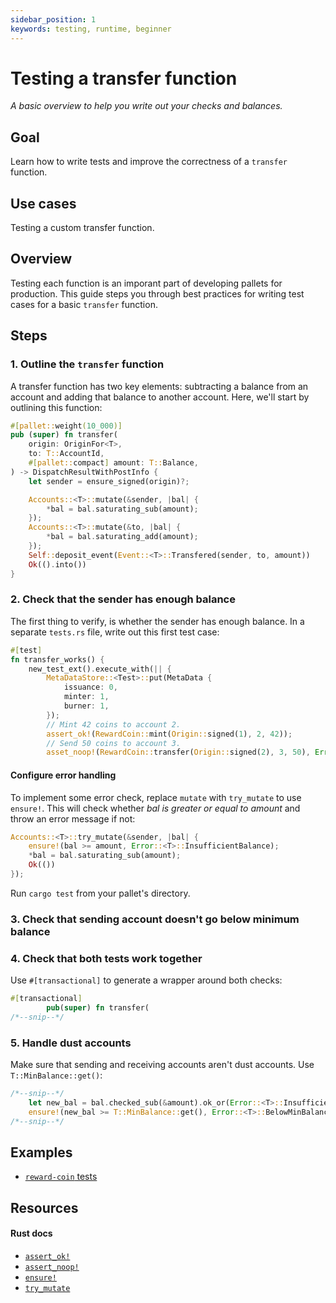 ```yaml
---
sidebar_position: 1
keywords: testing, runtime, beginner
---
```


# Testing a transfer function

_A basic overview to help you write out your checks and balances._

## Goal

Learn how to write tests and improve the correctness of a `transfer` function.

## Use cases

Testing a custom transfer function.

## Overview

Testing each function is an imporant part of developing pallets for production. This guide
steps you through best practices for writing test cases for a basic `transfer` function.

## Steps

### 1. Outline the `transfer` function

A transfer function has two key elements: subtracting a balance from an account and adding that balance to another account.
Here, we'll start by outlining this function:

```rust
#[pallet::weight(10_000)]
pub (super) fn transfer(
    origin: OriginFor<T>,
    to: T::AccountId,
    #[pallet::compact] amount: T::Balance,
) -> DispatchResultWithPostInfo {
    let sender = ensure_signed(origin)?;

    Accounts::<T>::mutate(&sender, |bal| {
        *bal = bal.saturating_sub(amount);
    });
    Accounts::<T>::mutate(&to, |bal| {
        *bal = bal.saturating_add(amount);
    });
    Self::deposit_event(Event::<T>::Transfered(sender, to, amount))
    Ok(().into())
}
```

### 2. Check that the sender has enough balance

The first thing to verify, is whether the sender has enough balance.
In a separate `tests.rs` file, write out this first test case:

```rust
#[test]
fn transfer_works() {
	new_test_ext().execute_with(|| {
		MetaDataStore::<Test>::put(MetaData {
			issuance: 0,
			minter: 1,
			burner: 1,
		});
        // Mint 42 coins to account 2.
        assert_ok!(RewardCoin::mint(Origin::signed(1), 2, 42));
        // Send 50 coins to account 3.
        asset_noop!(RewardCoin::transfer(Origin::signed(2), 3, 50), Error::<T>::InsufficientBalance);
```

#### Configure error handling

To implement some error check, replace `mutate` with `try_mutate` to use `ensure!`.
This will check whether _bal is greater or equal to amount_ and throw an error message if not:

```rust
Accounts::<T>::try_mutate(&sender, |bal| {
    ensure!(bal >= amount, Error::<T>::InsufficientBalance);
    *bal = bal.saturating_sub(amount);
    Ok(())
});
```

Run `cargo test` from your pallet's directory.

### 3. Check that sending account doesn't go below minimum balance

### 4. Check that both tests work together

Use `#[transactional]` to generate a wrapper around both checks:

```rust
#[transactional]
		pub(super) fn transfer(
/*--snip--*/
```

### 5. Handle dust accounts

Make sure that sending and receiving accounts aren't dust accounts. Use `T::MinBalance::get()`:

```rust
/*--snip--*/
    let new_bal = bal.checked_sub(&amount).ok_or(Error::<T>::InsufficientBalance)?;
    ensure!(new_bal >= T::MinBalance::get(), Error::<T>::BelowMinBalance);
/*--snip--*/
```

## Examples

- [`reward-coin` tests](https://github.com/sacha-l/substrate-how-to-guides/blob/main/how-to-substrate/example-code/template-node/pallets/reward-coin/src/tests.rs#L20-L38)

## Resources

#### Rust docs

- [`assert_ok!`](https://substrate.dev/rustdocs/latest/frame_support/macro.assert_ok.html)
- [`assert_noop!`](https://substrate.dev/rustdocs/latest/frame_support/macro.assert_noop.html)
- [`ensure!`](https://substrate.dev/rustdocs/latest/frame_support/macro.ensure.html)
- [`try_mutate`](https://substrate.dev/rustdocs/latest/frame_support/storage/trait.StorageMap.html#tymethod.try_mutate)

